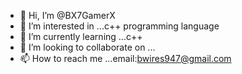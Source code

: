 - 👋 Hi, I’m @BX7GamerX
- 👀 I’m interested in ...c++ programming language 
- 🌱 I’m currently learning ...c++
- 💞️ I’m looking to collaborate on ...
- 📫 How to reach me ...email:bwires947@gmail.com

<!---
BX7GamerX/BX7GamerX is a ✨ special ✨ repository because its `README.md` (this file) appears on your GitHub profile.
You can click the Preview link to take a look at your changes.
--->
